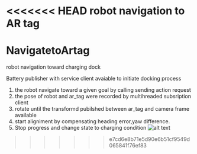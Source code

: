 <<<<<<< HEAD
robot navigation to AR tag
=======
# NavigatetoArtag
robot navigation toward charging dock 

Battery publisher with service client avaiable to initiate docking process
1) the robot navigate toward a given goal by calling sending action request
2) the pose of robot and ar_tag were recorded by multihreaded subsription client 
3) rotate until the transformd pubilshed between ar_tag and camera frame available
4) start aligniment by compensating heading error,yaw difference.
5) Stop progress and change state to charging condition
![alt text](https://github.com/JetLi1031/NavigatetoArtag/tree/main/output.gif "robot navigate output")
>>>>>>> e7cd6e8b71e5d90e6b51cf9549d065841f76ef83
